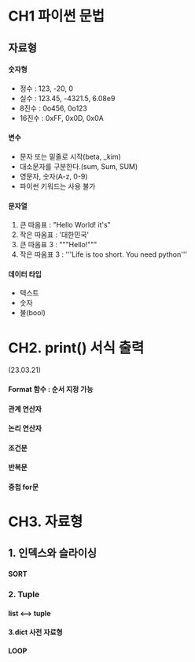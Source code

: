 # CH1 파이썬 문법


## 자료형
#### 숫자형
* 정수 : 123, -20, 0
* 실수 : 123.45, -4321.5, 6.08e9
* 8진수 : 0o456, 0o123
* 16진수 : 0xFF, 0x0D, 0x0A


#### 변수  
* 문자 또는 밑줄로 시작(beta, _kim)
* 대소문자를 구분한다.(sum, Sum, SUM)
* 영문자, 숫자(A-z, 0-9)
* 파이썬 키워드는 사용 불가


#### 문자열
1. 큰 따옴표 : "Hello World! it\'s"
2. 작은 따옴표 : '대한민국'
3. 큰 따옴표 3 : """Hello!"""
4. 작은 따옴표 3 :
'''Life is too short. You need python'''


#### 데이터 타입
+ 텍스트
+ 숫자
+ 불(bool)




# CH2. print() 서식 출력
(23.03.21)

#### Format 함수 : 순서 지정 가능

#### 관계 연산자

#### 논리 연산자

#### 조건문

#### 반복문

#### 중첩 for문



# CH3. 자료형

## 1. 인덱스와 슬라이싱


#### SORT


### 2. Tuple

#### list <--> tuple 


#### 3.dict 사전 자료형
#### LOOP
